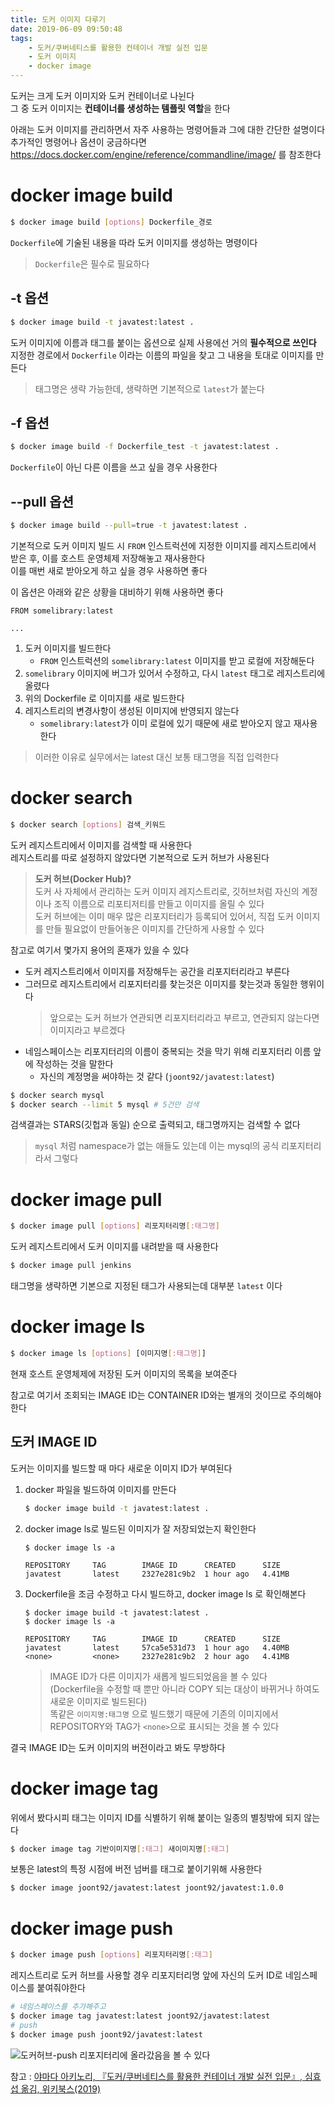 ```yaml
---
title: 도커 이미지 다루기
date: 2019-06-09 09:50:48
tags:
    - 도커/쿠버네티스를 활용한 컨테이너 개발 실전 입문
    - 도커 이미지
    - docker image
---
```


도커는 크게 도커 이미지와 도커 컨테이너로 나뉜다  
그 중 도커 이미지는 **컨테이너를 생성하는 템플릿 역할**을 한다  

아래는 도커 이미지를 관리하면서 자주 사용하는 명령어들과 그에 대한 간단한 설명이다  
추가적인 명령어나 옵션이 궁금하다면 <https://docs.docker.com/engine/reference/commandline/image/> 를 참조한다  

# docker image build
```sh
$ docker image build [options] Dockerfile_경로
```
`Dockerfile`에 기술된 내용을 따라 도커 이미지를 생성하는 명령이다  
> `Dockerfile`은 필수로 필요하다  

## -t 옵션
```sh
$ docker image build -t javatest:latest .
```
도커 이미지에 이름과 태그를 붙이는 옵션으로 실제 사용에선 거의 **필수적으로 쓰인다**  
지정한 경로에서 `Dockerfile` 이라는 이름의 파일을 찾고 그 내용을 토대로 이미지를 만든다  
> 태그명은 생략 가능한데, 생략하면 기본적으로 `latest`가 붙는다

## -f 옵션
```sh
$ docker image build -f Dockerfile_test -t javatest:latest .
```
`Dockerfile`이 아닌 다른 이름을 쓰고 싶을 경우 사용한다  

## --pull 옵션
```sh
$ docker image build --pull=true -t javatest:latest .
```
기본적으로 도커 이미지 빌드 시 `FROM` 인스트럭션에 지정한 이미지를 레지스트리에서 받은 후, 이를 호스트 운영체제 저장해놓고 재사용한다  
이를 매번 새로 받아오게 하고 싶을 경우 사용하면 좋다  

이 옵션은 아래와 같은 상황을 대비하기 위해 사용하면 좋다  
```
FROM somelibrary:latest

...
```
1. 도커 이미지를 빌드한다
    - `FROM` 인스트럭션의 `somelibrary:latest` 이미지를 받고 로컬에 저장해둔다
2. `somelibrary` 이미지에 버그가 있어서 수정하고, 다시 `latest` 태그로 레지스트리에 올렸다
3. 위의 Dockerfile 로 이미지를 새로 빌드한다
4. 레지스트리의 변경사항이 생성된 이미지에 반영되지 않는다
    - `somelibrary:latest`가 이미 로컬에 있기 때문에 새로 받아오지 않고 재사용한다

> 이러한 이유로 실무에서는 latest 대신 보통 태그명을 직접 입력한다  

# docker search
```sh
$ docker search [options] 검색_키워드
```
도커 레지스트리에서 이미지를 검색할 때 사용한다  
레지스트리를 따로 설정하지 않았다면 기본적으로 도커 허브가 사용된다  
> **도커 허브(Docker Hub)?**  
> 도커 사 자체에서 관리하는 도커 이미지 레지스트리로, 깃허브처럼 자신의 계정이나 조직 이름으로 리포티저티를 만들고 이미지를 올릴 수 있다  
> 도커 허브에는 이미 매우 많은 리포지터리가 등록되어 있어서, 직접 도커 이미지를 만들 필요없이 만들어놓은 이미지를 간단하게 사용할 수 있다  

참고로 여기서 몇가지 용어의 혼재가 있을 수 있다  
- 도커 레지스트리에서 이미지를 저장해두는 공간을 리포지터리라고 부른다
- 그러므로 레지스트리에서 리포지터리를 찾는것은 이미지를 찾는것과 동일한 행위이다
    > 앞으로는 도커 허브가 연관되면 리포지터리라고 부르고, 연관되지 않는다면 이미지라고 부르겠다  
- 네임스페이스는 리포지터리의 이름이 중복되는 것을 막기 위해 리포지터리 이름 앞에 작성하는 것을 말한다
    - 자신의 계정명을 써야하는 것 같다 (`joont92/javatest:latest`)  

```sh
$ docker search mysql
$ docker search --limit 5 mysql # 5건만 검색
```
검색결과는 STARS(깃헙과 동일) 순으로 출력되고, 태그명까지는 검색할 수 없다  

> `mysql` 처럼 namespace가 없는 애들도 있는데 이는 mysql의 공식 리포지터리라서 그렇다  

# docker image pull
```sh
$ docker image pull [options] 리포지터리명[:태그명]
```
도커 레지스트리에서 도커 이미지를 내려받을 때 사용한다  

```sh
$ docker image pull jenkins
```
태그명을 생략하면 기본으로 지정된 태그가 사용되는데 대부분 `latest` 이다  

# docker image ls
```sh
$ docker image ls [options] [이미지명[:태그명]]
```
현재 호스트 운영체제에 저장된 도커 이미지의 목록을 보여준다  

참고로 여기서 조회되는 IMAGE ID는 CONTAINER ID와는 별개의 것이므로 주의해야 한다  

## 도커 IMAGE ID
도커는 이미지를 빌드할 때 마다 새로운 이미지 ID가 부여된다  
1. docker 파일을 빌드하여 이미지를 만든다  
    ```sh
    $ docker image build -t javatest:latest .
    ```
2. docker image ls로 빌드된 이미지가 잘 저장되었는지 확인한다
    ```
    $ docker image ls -a

    REPOSITORY     TAG        IMAGE ID      CREATED      SIZE  
    javatest       latest     2327e281c9b2  1 hour ago   4.41MB 
    ```
3. Dockerfile을 조금 수정하고 다시 빌드하고, docker image ls 로 확인해본다
    ```
    $ docker image build -t javatest:latest .
    $ docker image ls -a  

    REPOSITORY     TAG        IMAGE ID      CREATED      SIZE  
    javatest       latest     57ca5e531d73  1 hour ago   4.40MB 
    <none>         <none>     2327e281c9b2  2 hour ago   4.41MB
    ```
    > IMAGE ID가 다른 이미지가 새롭게 빌드되었음을 볼 수 있다  
    > (Dockerfile을 수정할 때 뿐만 아니라 COPY 되는 대상이 바뀌거나 하여도 새로운 이미지로 빌드된다)  
    > 똑같은 `이미지명:태그명` 으로 빌드했기 때문에 기존의 이미지에서 REPOSITORY와 TAG가 `<none>`으로 표시되는 것을 볼 수 있다

결국 IMAGE ID는 도커 이미지의 버전이라고 봐도 무방하다  

# docker image tag
위에서 봤다시피 태그는 이미지 ID를 식별하기 위해 붙이는 일종의 별칭밖에 되지 않는다  

```sh
$ docker image tag 기반이미지명[:태그] 새이미지명[:태그]
```

보통은 latest의 특정 시점에 버전 넘버를 태그로 붙이기위해 사용한다  
```sh
$ docker image joont92/javatest:latest joont92/javatest:1.0.0
```

# docker image push
```sh
$ docker image push [options] 리포지터리명[:태그]
```
레지스트리로 도커 허브를 사용할 경우 리포지터리명 앞에 자신의 도커 ID로 네임스페이스를 붙여줘야한다  

```sh
# 네임스페이스를 추가해주고
$ docker image tag javatest:latest joont92/javatest:latest
# push
$ docker image push joont92/javatest:latest
```

![도커허브-push](https://joont92.github.io/temp/도커허브-push.png)
리포지터리에 올라갔음을 볼 수 있다  

참고 : [야마다 아키노리, 『도커/쿠버네티스를 활용한 컨테이너 개발 실전 입문』, 심효섭 옮김, 위키북스(2019)](http://www.kyobobook.co.kr/product/detailViewKor.laf?ejkGb=KOR&mallGb=KOR&barcode=9791158391447&orderClick=LEA&Kc=)

<!-- more -->